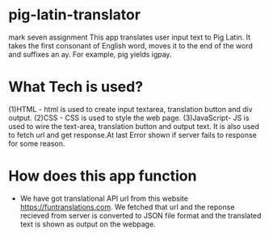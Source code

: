 # pig-latin-translator
mark seven assignment
This app translates user input text to Pig Latin. It takes the first consonant of English word, moves it to the end of the word and suffixes an ay. For example, pig yields igpay.

# What Tech is used? 
(1)HTML - html is used to create input textarea, translation button and div output. 
(2)CSS - CSS is used to style the web page. 
(3)JavaScript- JS is used to wire the text-area, translation button and output text. It is also used to fetch url and get response.At last Error shown if server fails to response for some reason.

# How does this app function
- We have got translational API url from this website https://funtranslations.com. We fetched that url and the reponse recieved from server is converted to JSON file format and the translated text is shown as output on the webpage.
